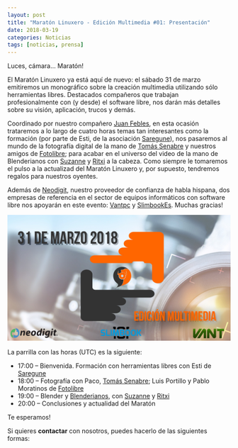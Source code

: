 ```yaml
---
layout: post
title: "Maratón Linuxero - Edición Multimedia #01: Presentación"
date: 2018-03-19
categories: Noticias
tags: [noticias, prensa]
---
```

Luces, cámara… Maratón!

El Maratón Linuxero ya está aquí de nuevo: el sábado 31 de marzo emitiremos un monográfico sobre la creación multimedia utilizando sólo herramientas libres. Destacados compañeros que trabajan profesionalmente con (y desde) el software libre, nos darán más detalles sobre su visión, aplicación, trucos y demás. 

Coordinado por nuestro compañero [Juan Febles](https://t.me/podcastlinux), en esta ocasión trataremos a lo largo de cuatro horas temas tan interesantes como la formación (por parte de Esti, de la asociación [Saregune](http://www.saregune.net/es/)), nos pasaremos al mundo de la fotografía digital de la mano de [Tomás Senabre](http://www.tomassenabre.es/) y nuestros amigos de [Fotolibre](http://fotolibre.net/); para acabar en el universo del video de la mano de Blenderianos con [Suzanne](https://telegram.me/suzanneelhada) y [Ritxi](https://twitter.com/ritxinur) a la cabeza. Como siempre le tomaremos el pulso a la actualizad del Maratón Linuxero y, por supuesto, tendremos regalos para nuestros oyentes.

Además de [Neodigit](https://www.neodigit.net/), nuestro proveedor de confianza de habla hispana, dos empresas de referencia en el sector de equipos informáticos con software libre nos apoyarán en este evento: [Vantpc](http://www.vantpc.es/) y [SlimbookEs](https://slimbook.es/). Muchas gracias!

![#Cartel](/media/Maraton31MAR18/maraton_multimedia_Paco+patrocinio.jpg)

La parrilla con las horas (UTC) es la siguiente:

   * 17:00 – Bienvenida. Formación con herramientas libres con Esti de [Saregune](http://www.saregune.net/es/)
   * 18:00 – Fotografía con Paco, [Tomás Senabre](http://www.tomassenabre.es/); Luis Portillo y Pablo Moratinos de [Fotolibre](http://fotolibre.net/)
   * 19:00 – Blender y [Blenderianos](https://twitter.com/RBlenderianos), con [Suzanne](https://telegram.me/suzanneelhada) y [Ritxi](https://twitter.com/ritxinur)
   * 20:00 – Conclusiones y actualidad del Maratón


Te esperamos!


Si quieres **contactar** con nosotros, puedes hacerlo de las siguientes formas: 
